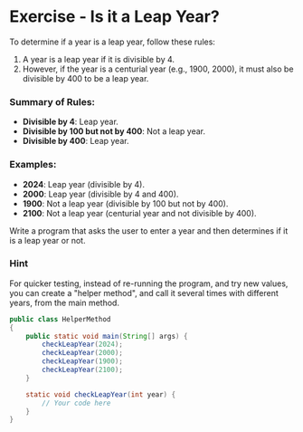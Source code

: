 # Exercise - Is it a Leap Year?

To determine if a year is a leap year, follow these rules:

1. A year is a leap year if it is divisible by 4.
2. However, if the year is a centurial year (e.g., 1900, 2000), it must also be divisible by 400 to be a leap year.

### Summary of Rules:
- **Divisible by 4**: Leap year.
- **Divisible by 100 but not by 400**: Not a leap year.
- **Divisible by 400**: Leap year.

### Examples:
- **2024**: Leap year (divisible by 4).
- **2000**: Leap year (divisible by 4 and 400).
- **1900**: Not a leap year (divisible by 100 but not by 400).
- **2100**: Not a leap year (centurial year and not divisible by 400).


Write a program that asks the user to enter a year and then determines if it is a leap year or not.

### Hint
For quicker testing, instead of re-running the program, and try new values, you can create a "helper method", and call it several times with different years, from the main method.

```java
public class HelperMethod
{
    public static void main(String[] args) {
        checkLeapYear(2024);
        checkLeapYear(2000);
        checkLeapYear(1900);
        checkLeapYear(2100);
    }

    static void checkLeapYear(int year) {
        // Your code here
    }
}